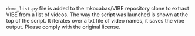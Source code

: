 `demo_list.py` file is added to the mkocabas/VIBE repository clone to extract VIBE from a list of videos. The way the script was launched is shown at the top of the script. It iterates over a txt file of video names, it saves the vibe output. Please comply with the original license.
